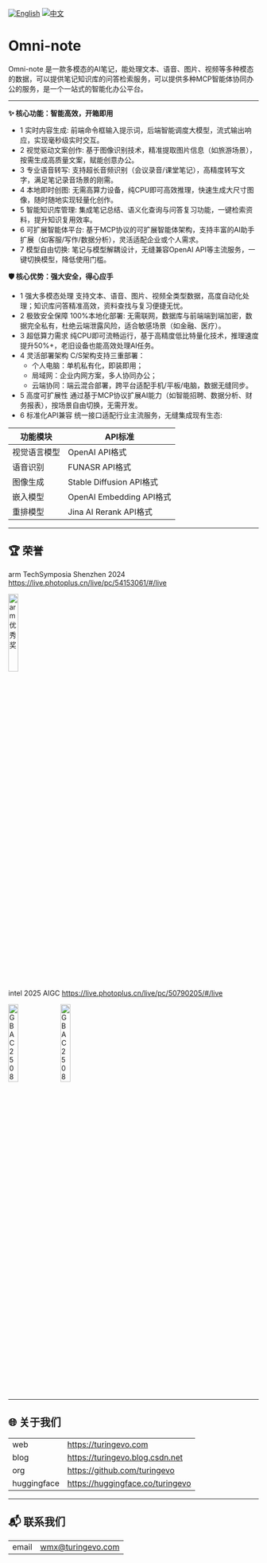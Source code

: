 
[![English](https://img.shields.io/badge/lang-English-blue)](README.md)
[![中文](https://img.shields.io/badge/语言-中文-red)](README_zh.md)

# Omni-note 
Omni-note 是一款多模态的AI笔记，能处理文本、语音、图片、视频等多种模态的数据，可以提供笔记知识库的问答检索服务，可以提供多种MCP智能体协同办公的服务，是一个一站式的智能化办公平台。

---

**✨ 核心功能：智能高效，开箱即用**
- 1 实时内容生成: 前端命令框输入提示词，后端智能调度大模型，流式输出响应，实现毫秒级实时交互。
- 2 视觉驱动文案创作: 基于图像识别技术，精准提取图片信息（如旅游场景），按需生成高质量文案，赋能创意办公。
- 3 专业语音转写: 支持超长音频识别（会议录音/课堂笔记），高精度转写文字，满足笔记录音场景的刚需。
- 4 本地即时创图: 无需高算力设备，纯CPU即可高效推理，快速生成大尺寸图像，随时随地实现轻量化创作。
- 5 智能知识库管理: 集成笔记总结、语义化查询与问答复习功能，一键检索资料，提升知识复用效率。
- 6 可扩展智能体平台: 基于MCP协议的可扩展智能体架构，支持丰富的AI助手扩展（如客服/写作/数据分析），灵活适配企业或个人需求。
- 7 模型自由切换: 笔记与模型解耦设计，无缝兼容OpenAI API等主流服务，一键切换模型，降低使用门槛。
  

**🛡️ 核心优势：强大安全，得心应手**
- 1 强大多模态处理
支持文本、语音、图片、视频全类型数据，高度自动化处理；知识库问答精准高效，资料查找与复习便捷无忧。
- 2 极致安全保障
100%本地化部署: 无需联网，数据库与前端端到端加密，数据完全私有，杜绝云端泄露风险，适合敏感场景（如金融、医疗）。
- 3 超低算力需求
纯CPU即可流畅运行，基于高精度低比特量化技术，推理速度提升50%+，老旧设备也能高效处理AI任务。
- 4 灵活部署架构
C/S架构支持三重部署： 
    - 个人电脑：单机私有化，即装即用； 
    - 局域网：企业内网方案，多人协同办公； 
    - 云端协同：端云混合部署，跨平台适配手机/平板/电脑，数据无缝同步。
- 5 高度可扩展性
通过基于MCP协议扩展AI能力（如智能招聘、数据分析、财务报表），按场景自由切换，无需开发。
- 6 标准化API兼容
统一接口适配行业主流服务，无缝集成现有生态:

功能模块	| API标准
|-|-|
视觉语言模型 |	OpenAI API格式
语音识别	 | FUNASR API格式
图像生成	 | Stable Diffusion API格式
嵌入模型	 | OpenAI Embedding API格式
重排模型	 | Jina AI Rerank API格式

---

## 🏆 荣誉
arm TechSymposia Shenzhen 2024 
https://live.photoplus.cn/live/pc/54153061/#/live


<img width="20%" height="20%" alt="arm优秀奖" src="https://github.com/user-attachments/assets/2cf0f787-35ae-48a4-877b-952173c55fed" />

intel 2025 AIGC 
https://live.photoplus.cn/live/pc/50790205/#/live

<img width="20%" height="20%" alt="GBAC250800956841" src="https://github.com/user-attachments/assets/8cb7153b-3d58-43f8-8e34-bdfc458cf7de" />

<img width="20%" height="20%" alt="GBAC250800852950" src="https://github.com/user-attachments/assets/da9ff319-a2e7-4d56-9d6f-228f0be92cad" />


---


## 🌐 关于我们
| | |
|-|-|
|web | https://turingevo.com
|blog | https://turingevo.blog.csdn.net
|org | https://github.com/turingevo
|huggingface | https://huggingface.co/turingevo

---

## 📬 联系我们
| | |
|-|-|
|email | wmx@turingevo.com 
